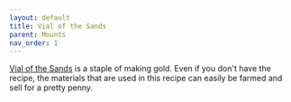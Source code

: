 ```yaml
---
layout: default
title: Vial of the Sands
parent: Mounts
nav_order: 1
---
```

<a href="#" data-wowhead="item=65891">Vial of the Sands</a> is a staple of making gold.  Even if you don't have the recipe, the materials that are used in this recipe can easily be farmed and sell for a pretty penny.

